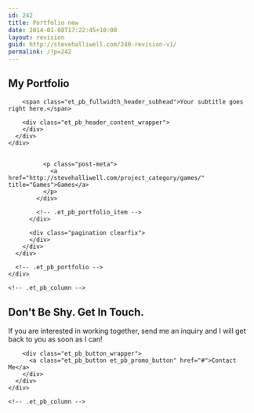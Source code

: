 ```yaml
---
id: 242
title: Portfolio new
date: 2014-01-08T17:22:45+10:00
layout: revision
guid: http://stevehalliwell.com/240-revision-v1/
permalink: /?p=242
---
```

<div class="et_pb_section et_pb_section_19 et_pb_with_background et_pb_inner_shadow et_pb_fullwidth_section et_section_regular">
  <section class="et_pb_module et_pb_fullwidth_header et_pb_fullwidth_header_5 et_pb_bg_layout_dark et_pb_text_align_left"> 
  
  <div class="et_pb_fullwidth_header_container left">
    <div class="header-content-container center">
      <div class="header-content">
        <h1 class="et_pb_module_header">
          My Portfolio
        </h1>
        
        <span class="et_pb_fullwidth_header_subhead">Your subtitle goes right here.</span> 
        
        <div class="et_pb_header_content_wrapper">
        </div>
      </div>
    </div>
  </div>
  
  <div class="et_pb_fullwidth_header_overlay">
  </div>
  
  <div class="et_pb_fullwidth_header_scroll">
  </div></section>
</div>

<!-- .et_pb_section -->

<div class="et_pb_section et_pb_section_20 et_section_regular">
  <div class="et_pb_row et_pb_row_14">
    <div class="et_pb_column et_pb_column_4_4 et_pb_column_15    et_pb_css_mix_blend_mode_passthrough et-last-child">
      <div class="et_pb_module et_pb_portfolio_5 et_pb_bg_layout_light et_pb_portfolio_grid clearfix">
        <div class="et_pb_ajax_pagination_container">
          <div class="et_pb_portfolio_grid_items">
            <div id="post-235" class="post-235 type-project status-publish hentry project_category-games et_pb_portfolio_item et_pb_grid_item">
              <h2 class="et_pb_module_header">
                <a href="http://stevehalliwell.com/project/235/" title=""> </a>
              </h2>
              
              <p class="post-meta">
                <a href="http://stevehalliwell.com/project_category/games/" title="Games">Games</a>
              </p>
            </div>
            
            <!-- .et_pb_portfolio_item -->
          </div>
          
          <div class="pagination clearfix">
          </div>
        </div>
      </div>
      
      <!-- .et_pb_portfolio -->
    </div>
    
    <!-- .et_pb_column -->
  </div>
  
  <!-- .et_pb_row -->
</div>

<!-- .et_pb_section -->

<div class="et_pb_section et_pb_section_21 et_pb_with_background et_section_regular">
  <div class="et_pb_row et_pb_row_15">
    <div class="et_pb_column et_pb_column_4_4 et_pb_column_16    et_pb_css_mix_blend_mode_passthrough et-last-child">
      <div class="et_pb_module et_pb_cta_5 et_pb_promo et_pb_bg_layout_dark  et_pb_text_align_center" style="background-color: none;">
        <div class="et_pb_promo_description">
          <h2 class="et_pb_module_header">
            Don't Be Shy. Get In Touch.
          </h2> If you are interested in working together, send me an inquiry and I will get back to you as soon as I can!
        </div>
        
        <div class="et_pb_button_wrapper">
          <a class="et_pb_button et_pb_promo_button" href="#">Contact Me</a>
        </div>
      </div>
    </div>
    
    <!-- .et_pb_column -->
  </div>
  
  <!-- .et_pb_row -->
</div>

<!-- .et_pb_section -->